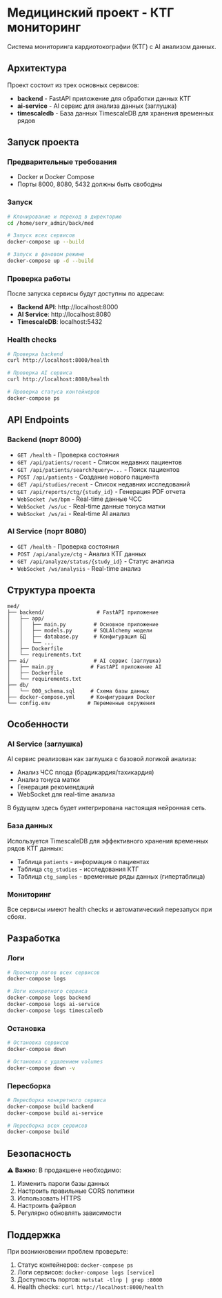 # Медицинский проект - КТГ мониторинг

Система мониторинга кардиотокографии (КТГ) с AI анализом данных.

## Архитектура

Проект состоит из трех основных сервисов:

- **backend** - FastAPI приложение для обработки данных КТГ
- **ai-service** - AI сервис для анализа данных (заглушка)
- **timescaledb** - База данных TimescaleDB для хранения временных рядов

## Запуск проекта

### Предварительные требования

- Docker и Docker Compose
- Порты 8000, 8080, 5432 должны быть свободны

### Запуск

```bash
# Клонирование и переход в директорию
cd /home/serv_admin/back/med

# Запуск всех сервисов
docker-compose up --build

# Запуск в фоновом режиме
docker-compose up -d --build
```

### Проверка работы

После запуска сервисы будут доступны по адресам:

- **Backend API**: http://localhost:8000
- **AI Service**: http://localhost:8080
- **TimescaleDB**: localhost:5432

### Health checks

```bash
# Проверка backend
curl http://localhost:8000/health

# Проверка AI сервиса
curl http://localhost:8080/health

# Проверка статуса контейнеров
docker-compose ps
```

## API Endpoints

### Backend (порт 8000)

- `GET /health` - Проверка состояния
- `GET /api/patients/recent` - Список недавних пациентов
- `GET /api/patients/search?query=...` - Поиск пациентов
- `POST /api/patients` - Создание нового пациента
- `GET /api/studies/recent` - Список недавних исследований
- `GET /api/reports/ctg/{study_id}` - Генерация PDF отчета
- `WebSocket /ws/bpm` - Real-time данные ЧСС
- `WebSocket /ws/uc` - Real-time данные тонуса матки
- `WebSocket /ws/ai` - Real-time AI анализ

### AI Service (порт 8080)

- `GET /health` - Проверка состояния
- `POST /api/analyze/ctg` - Анализ КТГ данных
- `GET /api/analyze/status/{study_id}` - Статус анализа
- `WebSocket /ws/analysis` - Real-time анализ

## Структура проекта

```
med/
├── backend/                 # FastAPI приложение
│   ├── app/
│   │   ├── main.py         # Основное приложение
│   │   ├── models.py       # SQLAlchemy модели
│   │   ├── database.py     # Конфигурация БД
│   │   └── ...
│   ├── Dockerfile
│   └── requirements.txt
├── ai/                     # AI сервис (заглушка)
│   ├── main.py            # FastAPI приложение AI
│   ├── Dockerfile
│   └── requirements.txt
├── db/
│   └── 000_schema.sql     # Схема базы данных
├── docker-compose.yml     # Конфигурация Docker
└── config.env            # Переменные окружения
```

## Особенности

### AI Service (заглушка)

AI сервис реализован как заглушка с базовой логикой анализа:

- Анализ ЧСС плода (брадикардия/тахикардия)
- Анализ тонуса матки
- Генерация рекомендаций
- WebSocket для real-time анализа

В будущем здесь будет интегрирована настоящая нейронная сеть.

### База данных

Используется TimescaleDB для эффективного хранения временных рядов КТГ данных:

- Таблица `patients` - информация о пациентах
- Таблица `ctg_studies` - исследования КТГ
- Таблица `ctg_samples` - временные ряды данных (гипертаблица)

### Мониторинг

Все сервисы имеют health checks и автоматический перезапуск при сбоях.

## Разработка

### Логи

```bash
# Просмотр логов всех сервисов
docker-compose logs

# Логи конкретного сервиса
docker-compose logs backend
docker-compose logs ai-service
docker-compose logs timescaledb
```

### Остановка

```bash
# Остановка сервисов
docker-compose down

# Остановка с удалением volumes
docker-compose down -v
```

### Пересборка

```bash
# Пересборка конкретного сервиса
docker-compose build backend
docker-compose build ai-service

# Пересборка всех сервисов
docker-compose build
```

## Безопасность

⚠️ **Важно**: В продакшене необходимо:

1. Изменить пароли базы данных
2. Настроить правильные CORS политики
3. Использовать HTTPS
4. Настроить файрвол
5. Регулярно обновлять зависимости

## Поддержка

При возникновении проблем проверьте:

1. Статус контейнеров: `docker-compose ps`
2. Логи сервисов: `docker-compose logs [service]`
3. Доступность портов: `netstat -tlnp | grep :8000`
4. Health checks: `curl http://localhost:8000/health`
